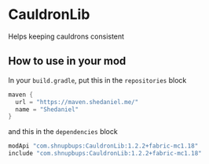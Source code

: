 # CauldronLib
Helps keeping cauldrons consistent

## How to use in your mod
In your `build.gradle`, put this in the `repositories` block
```groovy
maven {
  url = "https://maven.shedaniel.me/"
  name = "Shedaniel"
}
```
and this in the `dependencies` block
```groovy
modApi "com.shnupbups:CauldronLib:1.2.2+fabric-mc1.18"
include "com.shnupbups:CauldronLib:1.2.2+fabric-mc1.18"
```